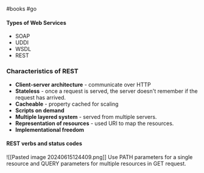 #books #go
#### Types of Web Services

* SOAP
* UDDI
* WSDL
* REST

### Characteristics of REST

* **Client-server architecture** - communicate over HTTP
* **Stateless** - once a request is served, the server doesn't remember if the request has arrived.
* **Cacheable** - property cached for scaling
* **Scripts on demand**
* **Multiple layered system** - served from multiple servers.
* **Representation of resources** - used URI to map the resources.
* **Implementational freedom**

#### REST verbs and status codes
![[Pasted image 20240615124409.png]]
Use PATH parameters for a single resource and QUERY parameters for multiple resources in GET request. 

